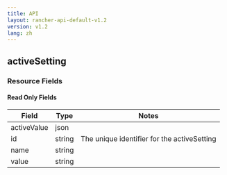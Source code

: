 ```yaml
---
title: API
layout: rancher-api-default-v1.2
version: v1.2
lang: zh
---
```


## activeSetting



### Resource Fields


#### Read Only Fields

Field | Type   | Notes
---|---|---
activeValue | json  | 
id | string  | The unique identifier for the activeSetting
name | string  | 
value | string  | 


<br>
